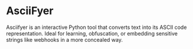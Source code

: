# AsciiFyer
Asciifyer is an interactive Python tool that converts text into its ASCII code representation. Ideal for learning, obfuscation, or embedding sensitive strings like webhooks in a more concealed way.
